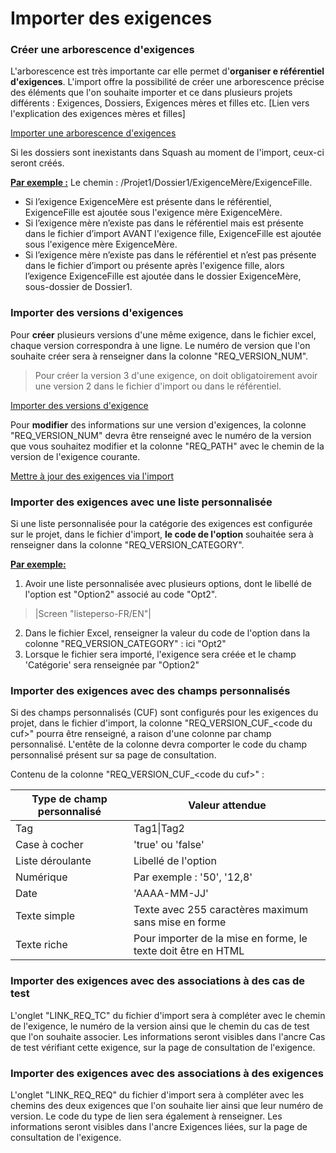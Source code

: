 # Importer des exigences

### Créer une arborescence d'exigences

L'arborescence est très importante car elle permet d'**organiser e référentiel d'exigences**. L'import offre la possibilité de créer une arborescence précise des éléments que l'on souhaite importer et ce dans plusieurs projets différents : Exigences, Dossiers, Exigences mères et filles etc.
[Lien vers l'explication des exigences mères et filles]

[Importer une arborescence d'exigences](resources/import-arbo-exi.png)

Si les dossiers sont inexistants dans Squash au moment de l'import, ceux-ci seront créés. 

<u>**Par exemple :**</u>
Le chemin : /Projet1/Dossier1/ExigenceMère/ExigenceFille.
- Si l’exigence ExigenceMère est présente dans le référentiel, ExigenceFille est ajoutée sous l'exigence mère ExigenceMère. 
- Si l’exigence mère n’existe pas dans le référentiel mais est présente dans le fichier d’import AVANT l'exigence fille, ExigenceFille est ajoutée sous l'exigence mère ExigenceMère. 
- Si l’exigence mère n’existe pas dans le référentiel et n’est pas présente dans le fichier d’import ou présente après l'exigence fille, alors l’exigence ExigenceFille est ajoutée dans le dossier ExigenceMère, sous-dossier de Dossier1.

### Importer des versions d'exigences

Pour **créer** plusieurs versions d'une même exigence, dans le fichier excel, chaque version correspondra à une ligne. Le numéro de version que l'on souhaite créer sera à renseigner dans la colonne "REQ_VERSION_NUM".

> Pour créer la version 3 d'une exigence, on doit obligatoirement avoir une version 2 dans le fichier d'import ou dans le référentiel.

[Importer des versions d'exigence](resources/import-version-exi.png)

Pour **modifier** des informations sur une version d'exigences, la colonne "REQ_VERSION_NUM" devra être renseigné avec le numéro de la version que vous souhaitez modifier et la colonne "REQ_PATH" avec le chemin de la version de l'exigence courante.


[Mettre à jour des exigences via l'import](resources/import-version-exi-update.jpg)

### Importer des exigences avec une liste personnalisée
Si une liste personnalisée pour la catégorie des exigences est configurée sur le projet, dans le fichier d'import, **le code de l'option** souhaitée sera à renseigner dans la colonne "REQ_VERSION_CATEGORY".

<u>**Par exemple:** </u>

1. Avoir une liste personnalisée avec plusieurs options, dont le libellé de l'option est "Option2" associé au code "Opt2".
>|Screen "listeperso-FR/EN"| 
2. Dans le fichier Excel, renseigner la valeur du code de l'option dans la colonne "REQ_VERSION_CATEGORY" : ici "Opt2"
3. Lorsque le fichier sera importé, l'exigence sera créée et le champ 'Catégorie' sera renseignée par "Option2"

### Importer des exigences avec des champs personnalisés

Si des champs personnalisés (CUF) sont configurés pour les exigences du projet, dans le fichier d'import, la colonne "REQ_VERSION_CUF_<code du cuf\>" pourra être renseigné, a raison d'une colonne par champ personnalisé. L'entête de la colonne devra comporter le code du champ personnalisé présent sur sa page de consultation.

Contenu de la colonne "REQ_VERSION_CUF_<code du cuf\>" :

| Type de champ personnalisé | Valeur attendue |
|--|--|
| Tag | Tag1\|Tag2 |
| Case à cocher| 'true' ou 'false' |
| Liste déroulante | Libellé de l'option |
| Numérique| Par exemple : '50', '12,8' |
| Date| 'AAAA-MM-JJ'  |
| Texte simple| Texte avec 255 caractères maximum sans mise en forme  |
| Texte riche| Pour importer de la mise en forme, le texte doit être en HTML  |

### Importer des exigences avec des associations à des cas de test

L'onglet "LINK_REQ_TC" du fichier d'import sera à compléter avec le chemin de l'exigence, le numéro de la version ainsi que le chemin du cas de test que l'on souhaite associer.
Les informations seront visibles dans l'ancre Cas de test vérifiant cette exigence, sur la page de consultation de l'exigence.

### Importer des exigences avec des associations à des exigences

L'onglet "LINK_REQ_REQ" du fichier d'import sera à compléter avec les chemins des deux exigences que l'on souhaite lier ainsi que leur numéro de version. Le code du type de lien sera également à renseigner.
Les informations seront visibles dans l'ancre Exigences liées, sur la page de consultation de l'exigence.

<!--stackedit_data:
eyJoaXN0b3J5IjpbNjA4NjI4MzNdfQ==
-->
